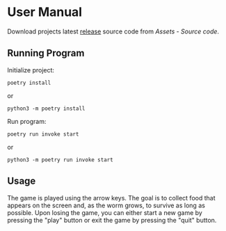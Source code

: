 # User Manual

Download projects latest [release](https://github.com/Tatkuu/ot-harjoitustyo/releases/tag/Loppupalautus) source code from _Assets_ - _Source code_.

## Running Program

Initialize project:
```
poetry install
```
or 
```
python3 -m poetry install
```
Run program:
```
poetry run invoke start
```
or
```
python3 -m poetry run invoke start
```
## Usage

The game is played using the arrow keys. The goal is to collect food that appears on the screen and, as the worm grows, to survive as long as possible. Upon losing the game, you can either start a new game by pressing the "play" button or exit the game by pressing the "quit" button.
